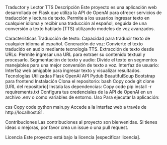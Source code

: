 Traductor y Lector TTS
Descripción
Este proyecto es una aplicación web desarrollada en Flask que utiliza la API de OpenAI para ofrecer servicios de traducción y lectura de texto. Permite a los usuarios ingresar texto en cualquier idioma y recibir una traducción al español, seguida de una conversión a texto hablado (TTS) utilizando modelos de voz avanzados.

Características
Traducción de texto: Capacidad para traducir texto de cualquier idioma al español.
Generación de voz: Convierte el texto traducido en audio mediante tecnología TTS.
Extracción de texto desde URLs: Permite ingresar una URL para extraer su contenido textual y procesarlo.
Segmentación de texto y audio: Divide el texto en segmentos manejables para una mejor conversión de texto a voz.
Interfaz de usuario: Interfaz web amigable para ingresar texto y visualizar resultados.
Tecnologías Utilizadas
Flask
OpenAI API
Pydub
BeautifulSoup
Bootstrap para frontend
Instalación
Clona el repositorio:
bash
Copy code
git clone [URL del repositorio]
Instala las dependencias:
Copy code
pip install -r requirements.txt
Configura tus credenciales de la API de OpenAI en un archivo .env o como variables de entorno.
Uso
Para ejecutar la aplicación:

css
Copy code
python main.py
Accede a la interfaz web a través de http://localhost:81.

Contribuciones
Las contribuciones al proyecto son bienvenidas. Si tienes ideas o mejoras, por favor crea un issue o una pull request.

Licencia
Este proyecto está bajo la licencia [especificar licencia].